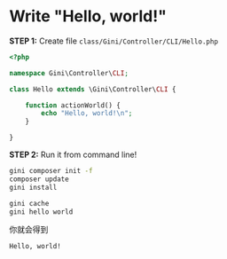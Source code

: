 # Write "Hello, world!"

**STEP 1:** Create file `class/Gini/Controller/CLI/Hello.php`

```php
<?php

namespace Gini\Controller\CLI;

class Hello extends \Gini\Controller\CLI {

    function actionWorld() {
        echo "Hello, world!\n";
    }

}
```

**STEP 2:** Run it from command line!

```bash
gini composer init -f
composer update
gini install

gini cache
gini hello world
```

你就会得到

```bash
Hello, world!
```



